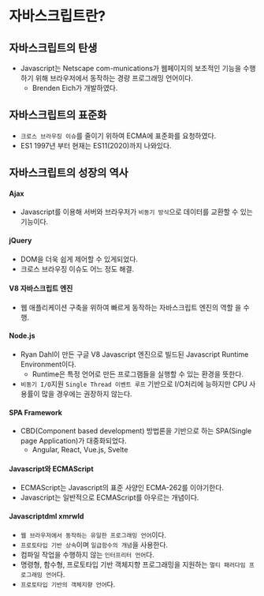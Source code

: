 # 자바스크립트란?

## 자바스크립트의 탄생

* Javascript는 Netscape com-munications가 웹페이지의 보조적인 기능을 수행하기 위해 브라우저에서 동작하는 경량 프로그래밍 언어이다.
  * Brenden Eich가 개발하였다.

## 자바스크립트의 표준화

* `크로스 브라우징 이슈`를 줄이기 위하여 ECMA에 표준화를 요청하였다.
* ES1 1997년 부터 현재는 ES11(2020)까지 나와있다.

## 자바스크립트의 성장의 역사

#### Ajax

* Javascript를 이용해 서버와 브라우저가 `비동기 방식`으로 데이터를 교환할 수 있는 기능이다.


#### jQuery

* DOM을 더욱 쉽게 제어할 수 있게되었다.
* 크로스 브라우징 이슈도 어느 정도 해결.

#### V8 자바스크립트 엔진

* 웹 애플리케이션 구축을 위하여 빠르게 동작하는 자바스크립트 엔진의 역할 을 수행.


#### Node.js

* Ryan Dahl이 만든 구글 V8 Javascript 엔진으로 빌드된 Javascript Runtime Environment이다.
  * Runtime은 특정 언어로 만든 프로그램들을 실행할 수 있는 환경을 뜻한다.
* `비동기 I/O`지원 `Single Thread 이벤트 루프` 기반으로 I/O처리에 능하지만 CPU 사용률이 많을 경우에는 권장하지 않는다.


#### SPA Framework

* CBD(Component based development) 방법론을 기반으로 하는 SPA(Single page Application)가 대중화되었다.
  * Angular, React, Vue.js, Svelte


#### Javascript와 ECMAScript

* ECMAScript는 Javascript의 표준 사양인 ECMA-262를 이야기한다.
* Javascript는 일반적으로 ECMAScript를 아우르는 개념이다.


#### Javascriptdml xmrwld

* `웹 브라우저에서 동작하는 유일한 프로그래밍 언어`이다.
* `프로토타입 기반 상속`이며 `일급함수의 개념`을 사용한다.
* 컴파일 작업을 수행하지 않는 `인터프리터 언어`다.
* 명령형, 함수형, 프로토타입 기반 객체지향 프로그래밍을 지원하는 `멀티 패러다임 프로그래밍 언어`다.
* `프로토타입 기반의 객체지향 언어`다.
